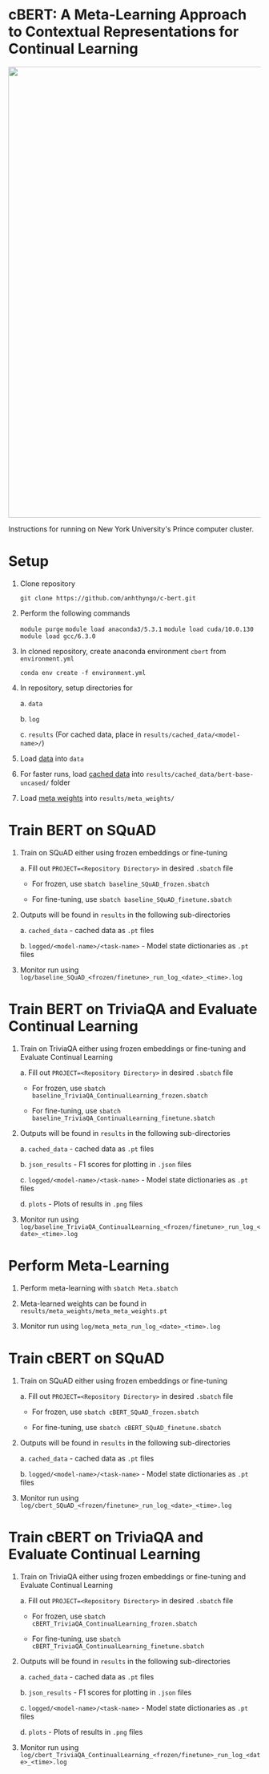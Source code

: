 # cBERT: A Meta-Learning Approach to Contextual Representations for Continual Learning

<img src="https://github.com/anhthyngo/meta-bert/blob/master/img/bert-img.jpeg " width="900">



Instructions for running on New York University's Prince computer cluster.



# Setup

1. Clone repository

   `git clone https://github.com/anhthyngo/c-bert.git`

2. Perform the following commands

   `module purge`
   `module load anaconda3/5.3.1`
   `module load cuda/10.0.130`
   `module load gcc/6.3.0`

3. In cloned repository, create anaconda environment `cbert` from `environment.yml`

   `conda env create -f environment.yml`

4. In repository, setup directories for

   a. `data`

   b. `log`

   c. `results` (For cached data, place in `results/cached_data/<model-name>/`)

5. Load [data](https://drive.google.com/drive/folders/1fKtUxuZPddzKxdvuaarao0JN34kQbtMl?usp=sharing) into `data`

6. For faster runs, load [cached data](https://drive.google.com/drive/folders/1-4Kvwl6nurE3AiEm__oG8Av_C6E_L2pN?usp=sharing) into `results/cached_data/bert-base-uncased/` folder

7. Load [meta weights](https://drive.google.com/drive/folders/1DnsyJY4WEOGKb4Te3QW4E3xEyPCflj-z?usp=sharing) into `results/meta_weights/`

# Train BERT on SQuAD

1. Train on SQuAD either using frozen embeddings or fine-tuning

   a. Fill out `PROJECT=<Repository Directory>` in desired `.sbatch` file

   * For frozen, use `sbatch baseline_SQuAD_frozen.sbatch`

   * For fine-tuning, use `sbatch baseline_SQuAD_finetune.sbatch`

2. Outputs will be found in `results` in the following sub-directories

   a. `cached_data`                                            -  cached data as `.pt` files

   b. `logged/<model-name>/<task-name>`   -  Model state dictionaries as `.pt` files

3. Monitor run using `log/baseline_SQuAD_<frozen/finetune>_run_log_<date>_<time>.log`

# Train BERT on TriviaQA and Evaluate Continual Learning

1. Train on TriviaQA either using frozen embeddings or fine-tuning and Evaluate Continual Learning

   a. Fill out `PROJECT=<Repository Directory>` in desired `.sbatch` file

   * For frozen, use `sbatch baseline_TriviaQA_ContinualLearning_frozen.sbatch`

   * For fine-tuning, use `sbatch baseline_TriviaQA_ContinualLearning_finetune.sbatch`

2. Outputs will be found in `results` in the following sub-directories

   a. `cached_data`                                            -  cached data as `.pt` files

   b. `json_results`                                          -  F1 scores for plotting in `.json` files

   c. `logged/<model-name>/<task-name>`   -  Model state dictionaries as `.pt` files

   d. `plots`                                                         -  Plots of results in `.png` files

3. Monitor run using `log/baseline_TriviaQA_ContinualLearning_<frozen/finetune>_run_log_<date>_<time>.log`

# Perform Meta-Learning

1. Perform meta-learning with `sbatch Meta.sbatch`

2. Meta-learned weights can be found in `results/meta_weights/meta_meta_weights.pt`
3. Monitor run using `log/meta_meta_run_log_<date>_<time>.log`

# Train cBERT on SQuAD

1. Train on SQuAD either using frozen embeddings or fine-tuning

   a. Fill out `PROJECT=<Repository Directory>` in desired `.sbatch` file

   * For frozen, use `sbatch cBERT_SQuAD_frozen.sbatch`

   * For fine-tuning, use `sbatch cBERT_SQuAD_finetune.sbatch`

2. Outputs will be found in `results` in the following sub-directories

   a. `cached_data`                                            -  cached data as `.pt` files

   b. `logged/<model-name>/<task-name>`   -  Model state dictionaries as `.pt` files

3. Monitor run using `log/cbert_SQuAD_<frozen/finetune>_run_log_<date>_<time>.log`

# Train cBERT on TriviaQA and Evaluate Continual Learning

1. Train on TriviaQA either using frozen embeddings or fine-tuning and Evaluate Continual Learning

   a. Fill out `PROJECT=<Repository Directory>` in desired `.sbatch` file

   * For frozen, use `sbatch cBERT_TriviaQA_ContinualLearning_frozen.sbatch`

   * For fine-tuning, use `sbatch cBERT_TriviaQA_ContinualLearning_finetune.sbatch`

2. Outputs will be found in `results` in the following sub-directories

   a. `cached_data`                                            -  cached data as `.pt` files

   b. `json_results`                                          -  F1 scores for plotting in `.json` files

   c. `logged/<model-name>/<task-name>`   -  Model state dictionaries as `.pt` files

   d. `plots`                                                         -  Plots of results in `.png` files

3. Monitor run using `log/cbert_TriviaQA_ContinualLearning_<frozen/finetune>_run_log_<date>_<time>.log`
